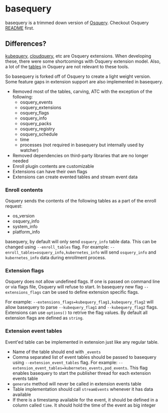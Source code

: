 # basequery

basequery is a trimmed down version of [Osquery](https://osquery.io). Checkout Osquery [README](https://github.com/osquery/osquery/blob/master/README.md) first.

## Differences?

[kubequery](https://github.com/Uptycs/kubequery/), [cloudquery](https://github.com/Uptycs/cloudquery/), etc are Osquery extensions. When developing these, there were some shortcomings with Osquery extension model. Also, a lot of the [tables](https://osquery.io/schema/) in Osquery are not relevant to these tools.

So basequery is forked off of Osquery to create a light weight version. Some feature gaps in extension support are also implemented in basequery.

* Removed most of the tables, carving, ATC with the exception of the following:
  * osquery_events
  * osquery_extensions
  * osquery_flags
  * osquery_info
  * osquery_packs
  * osquery_registry
  * osquery_schedule
  * time
  * processes (not required in basequery but internally used by watcher)
* Removed dependencies on third-party libraries that are no longer needed
* Enroll plugin contents are customizable
* Extensions can have their own flags
* Extensions can create evented tables and stream event data

### Enroll contents

Osquery sends the contents of the following tables as a part of the enroll request:
* os_version
* osquery_info
* system_info
* platform_info

basequery, by default will only send `osquery_info` table data. This can be changed using `--enroll_tables` flag. For example: `--enroll_tables=osquery_info,kubernetes_info` will send `osquery_info` and `kubernetes_info` data during enrollment process.

### Extension flags

Osquery does not allow undefined flags. If one is passed on command line or via flags file, Osquery will refuse to start. In basequery new flag `--extensions_flags` can be used to define extension specific flags.

For example: `--extensions_flags=kubequery_flag1,kubequery_flag2` will allow basequery to parse `--kubequery_flag1` and `--kubequery_flag2` flags. Extensions can use `options()` to retrive the flag values. By default all extension flags are defined as `string`.

### Extension event tables

Event'ed table can be implemented in extension just like any regular table.

* Name of the table should end with `_events`
* Comma separated list of event tables should be passed to basequery using `--extension_event_tables` flag. For example: `--extension_event_tables=kubernetes_events,pod_events`. This flag enables basequery to start the publisher thread for each extension events table
* `generate` method will never be called in extension events table
* Table implementation should call `streamEvents` whenever it has data available
* If there is a timestamp available for the event, it should be defined in a column called `time`. It should hold the time of the event as big integer